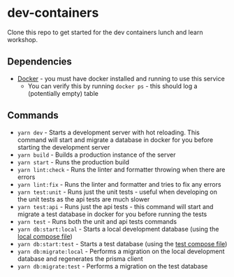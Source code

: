 # dev-containers

Clone this repo to get started for the dev containers lunch and learn workshop.

## Dependencies

- [Docker](https://www.docker.com/products/docker-desktop/) - you must have docker installed and running to use this service
  - You can verify this by running `docker ps` - this should log a (potentially empty) table

## Commands

- `yarn dev` - Starts a development server with hot reloading. This command will start and migrate a database in docker for you before starting the development server
- `yarn build` - Builds a production instance of the server
- `yarn start` - Runs the production build
- `yarn lint:check` - Runs the linter and formatter throwing when there are errors
- `yarn lint:fix` - Runs the linter and formatter and tries to fix any errors
- `yarn test:unit` - Runs just the unit tests - useful when developing on the unit tests as the api tests are much slower
- `yarn test:api` - Runs just the api tests - this command will start and migrate a test database in docker for you before running the tests
- `yarn test` - Runs both the unit and api tests commands
- `yarn db:start:local` - Starts a local development database (using the [local compose file](./docker-compose.local.yaml))
- `yarn db:start:test` - Starts a test database (using the [test compose file](./docker-compose.test.yaml))
- `yarn db:migrate:local` - Performs a migration on the local development database and regenerates the prisma client
- `yarn db:migrate:test` - Performs a migration on the test database
